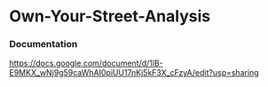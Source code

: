 # Own-Your-Street-Analysis

### Documentation

https://docs.google.com/document/d/1lB-E9MKX_wNj9g59caWhAI0piUU17nKj5kF3X_cFzyA/edit?usp=sharing
